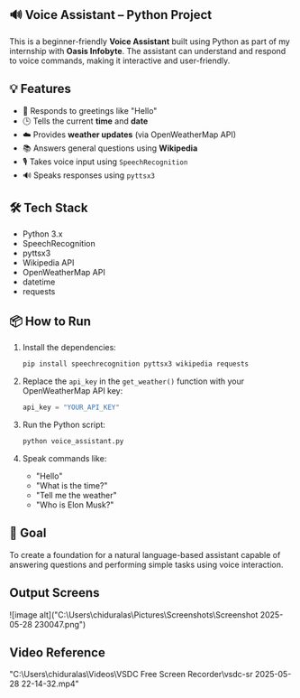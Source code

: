 
## 🔊 Voice Assistant – Python Project

This is a beginner-friendly **Voice Assistant** built using Python as part of my internship with **Oasis Infobyte**. The assistant can understand and respond to voice commands, making it interactive and user-friendly.

## 💡 Features

* 👋 Responds to greetings like "Hello"
* 🕒 Tells the current **time** and **date**
* ☁️ Provides **weather updates** (via OpenWeatherMap API)
* 📚 Answers general questions using **Wikipedia**
* 🎙️ Takes voice input using `SpeechRecognition`
* 🔊 Speaks responses using `pyttsx3`

## 🛠️ Tech Stack

* Python 3.x
* SpeechRecognition
* pyttsx3
* Wikipedia API
* OpenWeatherMap API
* datetime
* requests

## 📦 How to Run

1. Install the dependencies:

   ```bash
   pip install speechrecognition pyttsx3 wikipedia requests
   ```

2. Replace the `api_key` in the `get_weather()` function with your OpenWeatherMap API key:

   ```python
   api_key = "YOUR_API_KEY"
   ```

3. Run the Python script:

   ```bash
   python voice_assistant.py
   ```

4. Speak commands like:

   * "Hello"
   * "What is the time?"
   * "Tell me the weather"
   * "Who is Elon Musk?"

## 🎯 Goal

To create a foundation for a natural language-based assistant capable of answering questions and performing simple tasks using voice interaction.

## Output Screens
![image alt]("C:\Users\chiduralas\Pictures\Screenshots\Screenshot 2025-05-28 230047.png")

## Video Reference
"C:\Users\chiduralas\Videos\VSDC Free Screen Recorder\vsdc-sr 2025-05-28 22-14-32.mp4"
